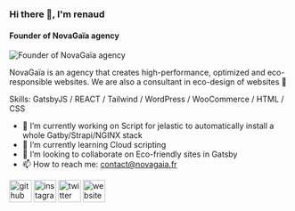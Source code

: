 ### Hi there 👋, I'm renaud 
#### Founder of NovaGaïa agency
![Founder of NovaGaïa agency](https://novagaia.fr/wp-content/uploads/2020/09/Full_Dark_Logo_187x36.png)

NovaGaïa is an agency that creates high-performance, optimized and eco-responsible websites. We are also a consultant in eco-design of websites 🌱

Skills: GatsbyJS / REACT / Tailwind / WordPress / WooCommerce / HTML / CSS

- 🔭 I’m currently working on Script for jelastic to automatically install a whole Gatby/Strapi/NGINX stack 
- 🌱 I’m currently learning Cloud scripting 
- 👯 I’m looking to collaborate on Eco-friendly sites in Gatsby 
- 📫 How to reach me: contact@novagaia.fr 


[<img src='https://cdn.jsdelivr.net/npm/simple-icons@3.0.1/icons/github.svg' alt='github' height='40'>](https://github.com/hrenaud)  [<img src='https://cdn.jsdelivr.net/npm/simple-icons@3.0.1/icons/instagram.svg' alt='instagram' height='40'>](https://www.instagram.com/novagaiafr/)  [<img src='https://cdn.jsdelivr.net/npm/simple-icons@3.0.1/icons/twitter.svg' alt='twitter' height='40'>](https://twitter.com/NovaGaiafr)  [<img src='https://cdn.jsdelivr.net/npm/simple-icons@3.0.1/icons/icloud.svg' alt='website' height='40'>](https://novagaia.fr)  
